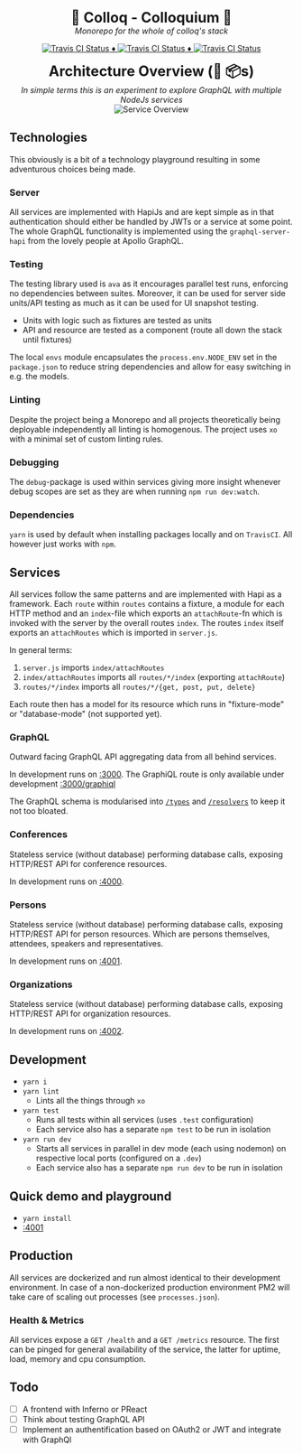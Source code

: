 <p align="center">
  <b style="font-size: 25px">🦄 Colloq - Colloquium 🙈</b><br />
  <i>Monorepo for the whole of colloq's stack</i>
</p>

<p align="center">
  <a href="https://travis-ci.org/tdeekens/colloq">
    <img alt="Travis CI Status" src="https://img.shields.io/travis/tdeekens/colloq/master.svg?style=flat-square&label=travis"> ♦️
  </a>
  <a href="https://david-dm.org/tdeekens/colloq">
    <img alt="Travis CI Status" src="https://david-dm.org/tdeekens/colloq.svg?style=flat"> ♦️
  </a>
  <a href="https://david-dm.org/tdeekens/colloq#info=devDependencies">
    <img alt="Travis CI Status" src="https://david-dm.org/tdeekens/colloq/dev-status.svg">
  </a>
</p>

<p align="center">
   <b style="font-size: 25px">Architecture Overview (💖 📦s)</b><br />
   <i>In simple terms this is an experiment to explore GraphQL with multiple NodeJs services</i><br />
   <img alt="Service Overview" src="https://raw.githubusercontent.com/tdeekens/colloq/master/docs/architecture.jpg" /><br />
</p>

## Technologies

This obviously is a bit of a technology playground resulting in some adventurous choices being made.

### Server

All services are implemented with HapiJs and are kept simple as in that authentication should either be handled by JWTs or a service at some point.
The whole GraphQL functionality is implemented using the `graphql-server-hapi` from the lovely people at Apollo GraphQL.

### Testing

The testing library used is `ava` as it encourages parallel test runs, enforcing no dependencies between suites. Moreover, it can be used for server side units/API testing as much as it can be used for UI snapshot testing.

- Units with logic such as fixtures are tested as units
- API and resource are tested as a component (route all down the stack until fixtures)

The local `envs` module encapsulates the `process.env.NODE_ENV` set in the `package.json` to reduce string dependencies and allow for easy switching in e.g. the models.

### Linting

Despite the project being a Monorepo and all projects theoretically being deployable independently all linting is homogenous. The project uses `xo` with a minimal set of custom linting rules.

### Debugging

The `debug`-package is used within services giving more insight whenever debug scopes are set as they are when running `npm run dev:watch`.

### Dependencies

`yarn` is used by default when installing packages locally and on `TravisCI`. All however just works with `npm`.

## Services

All services follow the same patterns and are implemented with Hapi as a framework. Each `route` within `routes` contains a fixture, a module for each HTTP method and an `index`-file which exports an `attachRoute`-fn which is invoked with the server by the overall routes `index`. The routes `index` itself exports an `attachRoutes` which is imported in `server.js`.

In general terms:

1. `server.js` imports `index/attachRoutes`
2. `index/attachRoutes` imports all `routes/*/index` (exporting `attachRoute`)
2. `routes/*/index` imports all `routes/*/{get, post, put, delete}`

Each route then has a model for its resource which runs in "fixture-mode" or "database-mode" (not supported yet).

### GraphQL

Outward facing GraphQL API aggregating data from all behind services.

In development runs on [:3000](http://localhost:3000). The GraphiQL route is only available under development [:3000/graphiql](http://localhost:3000/graphiql)

The GraphQL schema is modularised into [`/types`](graphql/types) and [`/resolvers`](graphql/resolvers) to keep it not too bloated.

### Conferences

Stateless service (without database) performing database calls, exposing HTTP/REST API for conference resources.

In development runs on [:4000](http://localhost:4000).

### Persons

Stateless service (without database) performing database calls, exposing HTTP/REST API for person resources. Which are persons themselves, attendees, speakers and representatives.

In development runs on [:4001](http://localhost:4001).

### Organizations

Stateless service (without database) performing database calls, exposing HTTP/REST API for organization resources.

In development runs on [:4002](http://localhost:4002).

## Development

- `yarn i`
- `yarn lint`
   + Lints all the things through `xo`
- `yarn test`
   + Runs all tests within all services (uses `.test` configuration)
   + Each service also has a separate `npm test` to be run in isolation
- `yarn run dev`
   + Starts all services in parallel in dev mode (each using nodemon) on respective local ports (configured on a `.dev`)
   + Each service also has a separate `npm run dev` to be run in isolation

## Quick demo and playground

- `yarn install`
- [:4001](http://localhost:3000/grapiql)

## Production

All services are dockerized and run almost identical to their development environment. In case of a non-dockerized production environment PM2 will take care of scaling out processes (see `processes.json`).

### Health & Metrics

All services expose a `GET /health` and a `GET /metrics` resource. The first can be pinged for general availability of the service, the latter for uptime, load, memory and cpu consumption.

## Todo

- [ ] A frontend with Inferno or PReact
- [ ] Think about testing GraphQL API
- [ ] Implement an authentification based on OAuth2 or JWT and integrate with GraphQl
